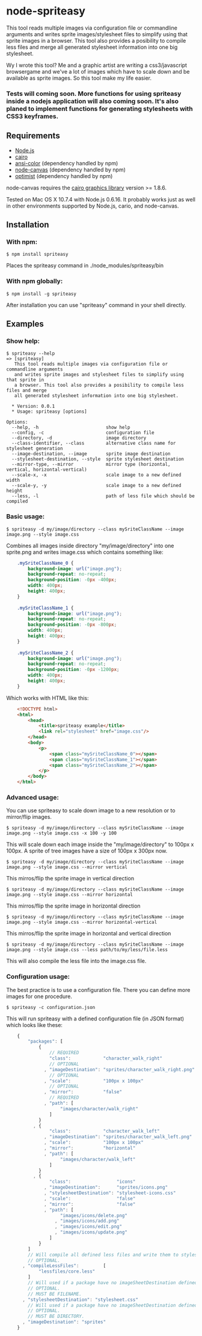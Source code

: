 node-spriteasy
==============

This tool reads multiple images via configuration file or commandline arguments and writes sprite images/stylesheet files to simplify using that sprite images in a browser. This tool also provides a posibility to compile less files and merge all generated stylesheet information into one big stylesheet.

Wy I wrote this tool? Me and a graphic artist are writing a css3/javascript browsergame and we've a lot of images which have to scale down and be available as sprite images. So this tool make my life easier.

### Tests will coming soon. More functions for using spriteasy inside a nodejs application will also coming soon. It's also planed to implement functions for generating stylesheets with CSS3 keyframes.

## Requirements

* [Node.js](http://nodejs.org/)
* [cairo](http://cairographics.org/)
* [ansi-color](https://github.com/loopj/commonjs-ansi-color) (dependency handled by npm)
* [node-canvas](http://github.com/LearnBoost/node-canvas) (dependency handled by npm)
* [optimist](http://github.com/substack/node-optimist) (dependency handled by npm)

node-canvas requires the [cairo graphics library](http://cairographics.org/download/) version >= 1.8.6.

Tested on Mac OS X 10.7.4 with Node.js 0.6.16.
It probably works just as well in other environments supported by Node.js, cario, and node-canvas.

## Installation

### With npm:

	$ npm install spriteasy

Places the spriteasy command in ./node_modules/spriteasy/bin

### With npm globally:

	$ npm install -g spriteasy

After installation you can use "spriteasy" command in your shell directly.

## Examples

### Show help:

	$ spriteasy --help
    => [spriteasy]
       This tool reads multiple images via configuration file or commandline arguments
       and writes sprite images and stylesheet files to simplify using that sprite in
       a browser. This tool also provides a posibility to compile less files and merge
       all generated stylesheet information into one big stylesheet.
    
      * Version: 0.0.1
      * Usage: spriteasy [options]
    
    Options:
      --help, -h                         show help                                              
      --config, -c                       configuration file                                     
      --directory, -d                    image directory                                        
      --class-identifier, --class        alternative class name for stylesheet generation       
      --image-destination, --image       sprite image destination                               
      --stylesheet-destination, --style  sprite stylesheet destination                          
      --mirror-type, --mirror            mirror type (horizontal, vertical, horizontal-vertical)
      --scale-x, -x                      scale image to a new defined width                     
      --scale-y, -y                      scale image to a new defined height
      --less, -l                         path of less file which should be compiled

### Basic usage:

	$ spriteasy -d my/image/directory --class mySriteClassName --image image.png --style image.css

Combines all images inside directory "my/image/directory" into one sprite.png and writes image.css which contains something like:

```css
    .mySriteClassName_0 {
    	background-image: url("image.png");
    	background-repeat: no-repeat;
    	background-position: -0px -400px;
    	width: 400px;
    	height: 400px;
    }
    
    .mySriteClassName_1 {
    	background-image: url("image.png");
    	background-repeat: no-repeat;
    	background-position: -0px -800px;
    	width: 400px;
    	height: 400px;
    }
    
    .mySriteClassName_2 {
    	background-image: url("image.png");
    	background-repeat: no-repeat;
    	background-position: -0px -1200px;
    	width: 400px;
    	height: 400px;
    }
```

Which works with HTML like this:

```html
	<!DOCTYPE html>
	<html>
		<head>
			<title>spriteasy example</title>
			<link rel="stylesheet" href="image.css"/>
		</head>
		<body>
			<p>
				<span class="mySriteClassName_0"></span>
				<span class="mySriteClassName_1"></span>
				<span class="mySriteClassName_2"></span>
			</p>
		</body>
	</html>
```

### Advanced usage:

You can use spriteasy to scale down image to a new resolution or to mirror/flip images.

    $ spriteasy -d my/image/directory --class mySriteClassName --image image.png --style image.css -x 100 -y 100

This will scale down each image inside the "my/image/directory" to 100px x 100px. A sprite of tree images have a size of 100px x 300px now.

    $ spriteasy -d my/image/directory --class mySriteClassName --image image.png --style image.css --mirror vertical
    
This mirros/flip the sprite image in vertical direction

    $ spriteasy -d my/image/directory --class mySriteClassName --image image.png --style image.css --mirror horizontal
    
This mirros/flip the sprite image in horizontal direction

    $ spriteasy -d my/image/directory --class mySriteClassName --image image.png --style image.css --mirror horizontal-vertical
    
This mirros/flip the sprite image in horizontal and vertical direction

    $ spriteasy -d my/image/directory --class mySriteClassName --image image.png --style image.css --less path/to/my/less/file.less
    
This will also compile the less file into the image.css file.

### Configuration usage:

The best practice is to use a configuration file. There you can define more images for one procedure.

    $ spriteasy -c configuration.json

This will run spriteasy with a defined configuration file (in JSON format) which looks like these:

```javascript
    {
        "packages": [
            {
                // REQUIRED
                "class":            "character_walk_right"
                // OPTIONAL
              , "imageDestination": "sprites/character_walk_right.png"
                // OPTIONAL
              , "scale":            "100px x 100px"
                // OPTIONAL
              , "mirror":           "false"
                // REQUIRED
              , "path": [
                    "images/character/walk_right"
                ]
            }
          , {
                "class":            "character_walk_left"
              , "imageDestination": "sprites/character_walk_left.png"
              , "scale":            "100px x 100px"
              , "mirror":           "horizontal"
              , "path": [
                    "images/character/walk_left"
                ]
            }
          , {
                "class":                 "icons"
              , "imageDestination":      "sprites/icons.png"
              , "stylesheetDestination": "stylesheet-icons.css"
              , "scale":                 "false"
              , "mirror":                "false"
              , "path": [
                    "images/icons/delete.png"
                  , "images/icons/add.png"
                  , "images/icons/edit.png"
                  , "images/icons/update.png"
                ]
            }
        ]
        // Will compile all defined less files and write them to stylesheetDestination.
        // OPTIONAL.
      , "compileLessFiles":         [
            "lessfiles/core.less"
        ]
        // Will used if a package have no imageSheetDestination defined.
        // OPTIONAL.
        // MUST BE FILENAME.
      , "stylesheetDestination": "stylesheet.css"
        // Will used if a package have no imageSheetDestination defined.
        // OPTIONAL.
        // MUST BE DIRECTORY.
      , "imageDestination": "sprites"
    }
```

    